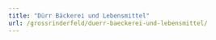 ```yaml
---
title: "Dürr Bäckerei und Lebensmittel"
url: /grossrinderfeld/duerr-baeckerei-und-lebensmittel/
---
```

